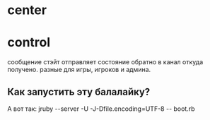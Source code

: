 center
======

control
=======

сообщение стэйт отправляет состояние обратно в канал откуда получено. разные для игры, игроков и админа.


## Как запустить эту балалайку?

 А вот так: jruby --server -U -J-Dfile.encoding=UTF-8 -- boot.rb